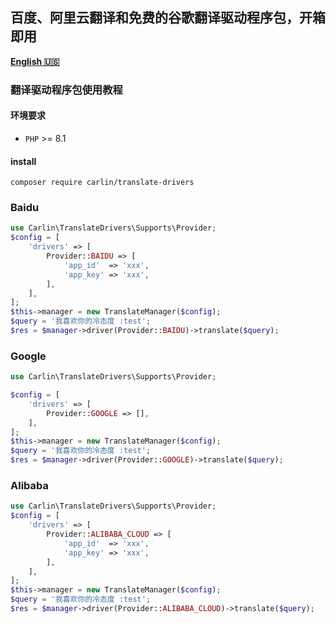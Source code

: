 ## 百度、阿里云翻译和免费的谷歌翻译驱动程序包，开箱即用
[**English 🇺🇸**](README.md)
### 翻译驱动程序包使用教程
#### 环境要求
- `PHP` >= 8.1

#### install
```
composer require carlin/translate-drivers
```

### Baidu

```php
use Carlin\TranslateDrivers\Supports\Provider;
$config = [
    'drivers' => [
        Provider::BAIDU => [
            'app_id'  => 'xxx',
            'app_key' => 'xxx',
        ],
    ],
];
$this->manager = new TranslateManager($config);
$query = '我喜欢你的冷态度 :test';
$res = $manager->driver(Provider::BAIDU)->translate($query);
```


### Google

```php
use Carlin\TranslateDrivers\Supports\Provider;

$config = [
    'drivers' => [
        Provider::GOOGLE => [],
    ],
];
$this->manager = new TranslateManager($config);
$query = '我喜欢你的冷态度 :test';
$res = $manager->driver(Provider::GOOGLE)->translate($query);
```

### Alibaba

```php
use Carlin\TranslateDrivers\Supports\Provider;
$config = [
    'drivers' => [
        Provider::ALIBABA_CLOUD => [
            'app_id'  => 'xxx',
            'app_key' => 'xxx',
        ],
    ],
];
$this->manager = new TranslateManager($config);
$query = '我喜欢你的冷态度 :test';
$res = $manager->driver(Provider::ALIBABA_CLOUD)->translate($query);
```

